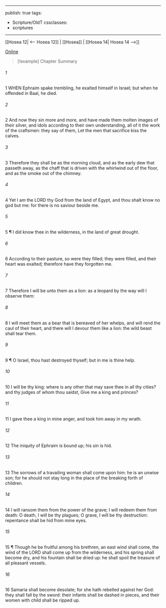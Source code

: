 

---
publish: true
tags:
  - Scripture/OldT
cssclasses:
  - scriptures
---
[[Hosea 12| <-- Hosea 12]] | [[Hosea]] | [[Hosea 14| Hosea 14 -->]]

[Online](https://churchofjesuschrist.org/study/scriptures/ot/hosea/13?lang=eng)

>[!example] Chapter Summary
>
###### 1
1 WHEN Ephraim spake trembling, he exalted himself in Israel; but when he offended in Baal, he died.
###### 2
2 And now they sin more and more, and have made them molten images of their silver, and idols according to their own understanding, all of it the work of the craftsmen: they say of them, Let the men that sacrifice kiss the calves.
###### 3
3 Therefore they shall be as the morning cloud, and as the early dew that passeth away, as the chaff that is driven with the whirlwind out of the floor, and as the smoke out of the chimney.
###### 4
4 Yet I am the LORD thy God from the land of Egypt, and thou shalt know no god but me: for there is no saviour beside me.
###### 5
5 ¶ I did know thee in the wilderness, in the land of great drought.
###### 6
6 According to their pasture, so were they filled; they were filled, and their heart was exalted; therefore have they forgotten me.
###### 7
7 Therefore I will be unto them as a lion: as a leopard by the way will I observe them:
###### 8
8 I will meet them as a bear that is bereaved of her whelps, and will rend the caul of their heart, and there will I devour them like a lion: the wild beast shall tear them.
###### 9
9 ¶ O Israel, thou hast destroyed thyself; but in me is thine help.
###### 10
10 I will be thy king: where is any other that may save thee in all thy cities?  and thy judges of whom thou saidst, Give me a king and princes?
###### 11
11 I gave thee a king in mine anger, and took him away in my wrath.
###### 12
12 The iniquity of Ephraim is bound up; his sin is hid.
###### 13
13 The sorrows of a travailing woman shall come upon him: he is an unwise son; for he should not stay long in the place of the breaking forth of children.
###### 14
14 I will ransom them from the power of the grave; I will redeem them from death: O death, I will be thy plagues; O grave, I will be thy destruction: repentance shall be hid from mine eyes.
###### 15
15 ¶ Though he be fruitful among his brethren, an east wind shall come, the wind of the LORD shall come up from the wilderness, and his spring shall become dry, and his fountain shall be dried up: he shall spoil the treasure of all pleasant vessels.
###### 16
16 Samaria shall become desolate; for she hath rebelled against her God: they shall fall by the sword: their infants shall be dashed in pieces, and their women with child shall be ripped up.



